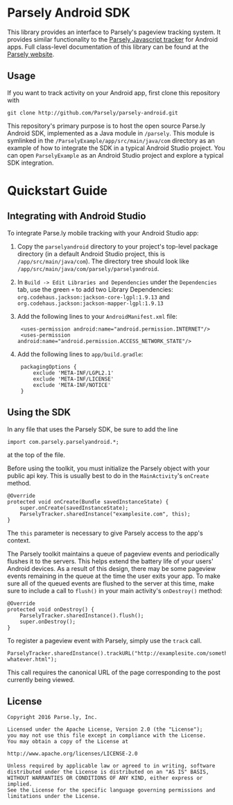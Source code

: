 Parsely Android SDK
===================

This library provides an interface to Parsely's pageview tracking system. It
provides similar functionality to the
[Parsely Javascript tracker](http://www.parsely.com/docs/integration/tracking/basic.html)
for Android apps. Full class-level documentation of this library can be found at the
[Parsely website](http://www.parsely.com/sdk/android/index.html).

Usage
-----

If you want to track activity on your Android app, first clone this repository with

    git clone http://github.com/Parsely/parsely-android.git

This repository's primary purpose is to host the open source Parse.ly Android SDK,
implemented as a Java module in `/parsely`. This module is symlinked in
the `/ParselyExample/app/src/main/java/com` directory as an example of
how to integrate the SDK in a typical Android Studio project. You can open
`ParselyExample` as an Android Studio project and explore a typical SDK integration.

Quickstart Guide
================

Integrating with Android Studio
-------------------------------

To integrate Parse.ly mobile tracking with your Android Studio app:

1. Copy the `parselyandroid` directory to your project's top-level package directory
    (in a default Android Studio project, this is
   `/app/src/main/java/com`). The directory tree should look like
   `/app/src/main/java/com/parsely/parselyandroid`.
2. In `Build -> Edit Libraries and Dependencies` under the `Dependencies` tab,
   use the green `+` to add two Library Dependencies:
   `org.codehaus.jackson:jackson-core-lgpl:1.9.13` and
   `org.codehaus.jackson:jackson-mapper-lgpl:1.9.13`
3. Add the following lines to your `AndroidManifest.xml` file:

        <uses-permission android:name="android.permission.INTERNET"/>
        <uses-permission android:name="android.permission.ACCESS_NETWORK_STATE"/>

4. Add the following lines to `app/build.gradle`:

        packagingOptions {
            exclude 'META-INF/LGPL2.1'
            exclude 'META-INF/LICENSE'
            exclude 'META-INF/NOTICE'
        }

Using the SDK
-------------

In any file that uses the Parsely SDK, be sure to add the line

    import com.parsely.parselyandroid.*;

at the top of the file.

Before using the toolkit, you must initialize the Parsely object with your public
api key. This is usually best to do in the `MainActivity`'s `onCreate` method.

    @Override
    protected void onCreate(Bundle savedInstanceState) {
        super.onCreate(savedInstanceState);
        ParselyTracker.sharedInstance("examplesite.com", this);
    }

The `this` parameter is necessary to give Parsely access to the app's context.

The Parsely toolkit maintains a queue of pageview events and periodically flushes it to the servers.
This helps extend the battery life of your users' Android devices. As a result of
this design, there may be some pageview events remaining in the queue at the time the
user exits your app. To make sure all of the queued events are flushed to the server
at this time, make sure to include a call to `flush()` in your main activity's
`onDestroy()` method:

    @Override
    protected void onDestroy() {
        ParselyTracker.sharedInstance().flush();
        super.onDestroy();
    }

To register a pageview event with Parsely, simply use the `track` call.

    ParselyTracker.sharedInstance().trackURL("http://examplesite.com/something-whatever.html");

This call requires the canonical URL of the page corresponding to the post currently being viewed.

License
-------

    Copyright 2016 Parse.ly, Inc.

    Licensed under the Apache License, Version 2.0 (the "License");
    you may not use this file except in compliance with the License.
    You may obtain a copy of the License at

    http://www.apache.org/licenses/LICENSE-2.0

    Unless required by applicable law or agreed to in writing, software
    distributed under the License is distributed on an "AS IS" BASIS,
    WITHOUT WARRANTIES OR CONDITIONS OF ANY KIND, either express or implied.
    See the License for the specific language governing permissions and
    limitations under the License.
